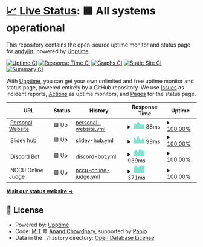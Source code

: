 # [📈 Live Status](https://andyjjrt.github.io/status): <!--live status--> **🟩 All systems operational**

This repository contains the open-source uptime monitor and status page for [andyjjrt](https://andyjjrt.cc), powered by [Upptime](https://github.com/upptime/upptime).

[![Uptime CI](https://github.com/andyjjrt/status/workflows/Uptime%20CI/badge.svg)](https://github.com/andyjjrt/status/actions?query=workflow%3A%22Uptime+CI%22)
[![Response Time CI](https://github.com/andyjjrt/status/workflows/Response%20Time%20CI/badge.svg)](https://github.com/andyjjrt/status/actions?query=workflow%3A%22Response+Time+CI%22)
[![Graphs CI](https://github.com/andyjjrt/status/workflows/Graphs%20CI/badge.svg)](https://github.com/andyjjrt/status/actions?query=workflow%3A%22Graphs+CI%22)
[![Static Site CI](https://github.com/andyjjrt/status/workflows/Static%20Site%20CI/badge.svg)](https://github.com/andyjjrt/status/actions?query=workflow%3A%22Static+Site+CI%22)
[![Summary CI](https://github.com/andyjjrt/status/workflows/Summary%20CI/badge.svg)](https://github.com/andyjjrt/status/actions?query=workflow%3A%22Summary+CI%22)

With [Upptime](https://upptime.js.org), you can get your own unlimited and free uptime monitor and status page, powered entirely by a GitHub repository. We use [Issues](https://github.com/andyjjrt/status/issues) as incident reports, [Actions](https://github.com/andyjjrt/status/actions) as uptime monitors, and [Pages](https://andyjjrt.github.io/status) for the status page.

<!--start: status pages-->
<!-- This summary is generated by Upptime (https://github.com/upptime/upptime) -->
<!-- Do not edit this manually, your changes will be overwritten -->
<!-- prettier-ignore -->
| URL | Status | History | Response Time | Uptime |
| --- | ------ | ------- | ------------- | ------ |
| <img alt="" src="https://icons.duckduckgo.com/ip3/andyjjrt.cc.ico" height="13"> [Personal Website](https://andyjjrt.cc) | 🟩 Up | [personal-website.yml](https://github.com/andyjjrt/status/commits/HEAD/history/personal-website.yml) | <details><summary><img alt="Response time graph" src="./graphs/personal-website/response-time-week.png" height="20"> 88ms</summary><br><a href="https://status.andyjjrt.cc/history/personal-website"><img alt="Response time 121" src="https://img.shields.io/endpoint?url=https%3A%2F%2Fraw.githubusercontent.com%2Fandyjjrt%2Fstatus%2FHEAD%2Fapi%2Fpersonal-website%2Fresponse-time.json"></a><br><a href="https://status.andyjjrt.cc/history/personal-website"><img alt="24-hour response time 60" src="https://img.shields.io/endpoint?url=https%3A%2F%2Fraw.githubusercontent.com%2Fandyjjrt%2Fstatus%2FHEAD%2Fapi%2Fpersonal-website%2Fresponse-time-day.json"></a><br><a href="https://status.andyjjrt.cc/history/personal-website"><img alt="7-day response time 88" src="https://img.shields.io/endpoint?url=https%3A%2F%2Fraw.githubusercontent.com%2Fandyjjrt%2Fstatus%2FHEAD%2Fapi%2Fpersonal-website%2Fresponse-time-week.json"></a><br><a href="https://status.andyjjrt.cc/history/personal-website"><img alt="30-day response time 107" src="https://img.shields.io/endpoint?url=https%3A%2F%2Fraw.githubusercontent.com%2Fandyjjrt%2Fstatus%2FHEAD%2Fapi%2Fpersonal-website%2Fresponse-time-month.json"></a><br><a href="https://status.andyjjrt.cc/history/personal-website"><img alt="1-year response time 121" src="https://img.shields.io/endpoint?url=https%3A%2F%2Fraw.githubusercontent.com%2Fandyjjrt%2Fstatus%2FHEAD%2Fapi%2Fpersonal-website%2Fresponse-time-year.json"></a></details> | <details><summary><a href="https://status.andyjjrt.cc/history/personal-website">100.00%</a></summary><a href="https://status.andyjjrt.cc/history/personal-website"><img alt="All-time uptime 100.00%" src="https://img.shields.io/endpoint?url=https%3A%2F%2Fraw.githubusercontent.com%2Fandyjjrt%2Fstatus%2FHEAD%2Fapi%2Fpersonal-website%2Fuptime.json"></a><br><a href="https://status.andyjjrt.cc/history/personal-website"><img alt="24-hour uptime 100.00%" src="https://img.shields.io/endpoint?url=https%3A%2F%2Fraw.githubusercontent.com%2Fandyjjrt%2Fstatus%2FHEAD%2Fapi%2Fpersonal-website%2Fuptime-day.json"></a><br><a href="https://status.andyjjrt.cc/history/personal-website"><img alt="7-day uptime 100.00%" src="https://img.shields.io/endpoint?url=https%3A%2F%2Fraw.githubusercontent.com%2Fandyjjrt%2Fstatus%2FHEAD%2Fapi%2Fpersonal-website%2Fuptime-week.json"></a><br><a href="https://status.andyjjrt.cc/history/personal-website"><img alt="30-day uptime 100.00%" src="https://img.shields.io/endpoint?url=https%3A%2F%2Fraw.githubusercontent.com%2Fandyjjrt%2Fstatus%2FHEAD%2Fapi%2Fpersonal-website%2Fuptime-month.json"></a><br><a href="https://status.andyjjrt.cc/history/personal-website"><img alt="1-year uptime 100.00%" src="https://img.shields.io/endpoint?url=https%3A%2F%2Fraw.githubusercontent.com%2Fandyjjrt%2Fstatus%2FHEAD%2Fapi%2Fpersonal-website%2Fuptime-year.json"></a></details>
| <img alt="" src="https://icons.duckduckgo.com/ip3/slidev.andyjjrt.cc.ico" height="13"> [Slidev hub](https://slidev.andyjjrt.cc) | 🟩 Up | [slidev-hub.yml](https://github.com/andyjjrt/status/commits/HEAD/history/slidev-hub.yml) | <details><summary><img alt="Response time graph" src="./graphs/slidev-hub/response-time-week.png" height="20"> 99ms</summary><br><a href="https://status.andyjjrt.cc/history/slidev-hub"><img alt="Response time 586" src="https://img.shields.io/endpoint?url=https%3A%2F%2Fraw.githubusercontent.com%2Fandyjjrt%2Fstatus%2FHEAD%2Fapi%2Fslidev-hub%2Fresponse-time.json"></a><br><a href="https://status.andyjjrt.cc/history/slidev-hub"><img alt="24-hour response time 66" src="https://img.shields.io/endpoint?url=https%3A%2F%2Fraw.githubusercontent.com%2Fandyjjrt%2Fstatus%2FHEAD%2Fapi%2Fslidev-hub%2Fresponse-time-day.json"></a><br><a href="https://status.andyjjrt.cc/history/slidev-hub"><img alt="7-day response time 99" src="https://img.shields.io/endpoint?url=https%3A%2F%2Fraw.githubusercontent.com%2Fandyjjrt%2Fstatus%2FHEAD%2Fapi%2Fslidev-hub%2Fresponse-time-week.json"></a><br><a href="https://status.andyjjrt.cc/history/slidev-hub"><img alt="30-day response time 116" src="https://img.shields.io/endpoint?url=https%3A%2F%2Fraw.githubusercontent.com%2Fandyjjrt%2Fstatus%2FHEAD%2Fapi%2Fslidev-hub%2Fresponse-time-month.json"></a><br><a href="https://status.andyjjrt.cc/history/slidev-hub"><img alt="1-year response time 586" src="https://img.shields.io/endpoint?url=https%3A%2F%2Fraw.githubusercontent.com%2Fandyjjrt%2Fstatus%2FHEAD%2Fapi%2Fslidev-hub%2Fresponse-time-year.json"></a></details> | <details><summary><a href="https://status.andyjjrt.cc/history/slidev-hub">100.00%</a></summary><a href="https://status.andyjjrt.cc/history/slidev-hub"><img alt="All-time uptime 99.92%" src="https://img.shields.io/endpoint?url=https%3A%2F%2Fraw.githubusercontent.com%2Fandyjjrt%2Fstatus%2FHEAD%2Fapi%2Fslidev-hub%2Fuptime.json"></a><br><a href="https://status.andyjjrt.cc/history/slidev-hub"><img alt="24-hour uptime 100.00%" src="https://img.shields.io/endpoint?url=https%3A%2F%2Fraw.githubusercontent.com%2Fandyjjrt%2Fstatus%2FHEAD%2Fapi%2Fslidev-hub%2Fuptime-day.json"></a><br><a href="https://status.andyjjrt.cc/history/slidev-hub"><img alt="7-day uptime 100.00%" src="https://img.shields.io/endpoint?url=https%3A%2F%2Fraw.githubusercontent.com%2Fandyjjrt%2Fstatus%2FHEAD%2Fapi%2Fslidev-hub%2Fuptime-week.json"></a><br><a href="https://status.andyjjrt.cc/history/slidev-hub"><img alt="30-day uptime 100.00%" src="https://img.shields.io/endpoint?url=https%3A%2F%2Fraw.githubusercontent.com%2Fandyjjrt%2Fstatus%2FHEAD%2Fapi%2Fslidev-hub%2Fuptime-month.json"></a><br><a href="https://status.andyjjrt.cc/history/slidev-hub"><img alt="1-year uptime 99.92%" src="https://img.shields.io/endpoint?url=https%3A%2F%2Fraw.githubusercontent.com%2Fandyjjrt%2Fstatus%2FHEAD%2Fapi%2Fslidev-hub%2Fuptime-year.json"></a></details>
| <img alt="" src="https://icons.duckduckgo.com/ip3/song.andyjjrt.cc.ico" height="13"> [Discord Bot](https://song.andyjjrt.cc) | 🟩 Up | [discord-bot.yml](https://github.com/andyjjrt/status/commits/HEAD/history/discord-bot.yml) | <details><summary><img alt="Response time graph" src="./graphs/discord-bot/response-time-week.png" height="20"> 939ms</summary><br><a href="https://status.andyjjrt.cc/history/discord-bot"><img alt="Response time 892" src="https://img.shields.io/endpoint?url=https%3A%2F%2Fraw.githubusercontent.com%2Fandyjjrt%2Fstatus%2FHEAD%2Fapi%2Fdiscord-bot%2Fresponse-time.json"></a><br><a href="https://status.andyjjrt.cc/history/discord-bot"><img alt="24-hour response time 970" src="https://img.shields.io/endpoint?url=https%3A%2F%2Fraw.githubusercontent.com%2Fandyjjrt%2Fstatus%2FHEAD%2Fapi%2Fdiscord-bot%2Fresponse-time-day.json"></a><br><a href="https://status.andyjjrt.cc/history/discord-bot"><img alt="7-day response time 939" src="https://img.shields.io/endpoint?url=https%3A%2F%2Fraw.githubusercontent.com%2Fandyjjrt%2Fstatus%2FHEAD%2Fapi%2Fdiscord-bot%2Fresponse-time-week.json"></a><br><a href="https://status.andyjjrt.cc/history/discord-bot"><img alt="30-day response time 883" src="https://img.shields.io/endpoint?url=https%3A%2F%2Fraw.githubusercontent.com%2Fandyjjrt%2Fstatus%2FHEAD%2Fapi%2Fdiscord-bot%2Fresponse-time-month.json"></a><br><a href="https://status.andyjjrt.cc/history/discord-bot"><img alt="1-year response time 892" src="https://img.shields.io/endpoint?url=https%3A%2F%2Fraw.githubusercontent.com%2Fandyjjrt%2Fstatus%2FHEAD%2Fapi%2Fdiscord-bot%2Fresponse-time-year.json"></a></details> | <details><summary><a href="https://status.andyjjrt.cc/history/discord-bot">100.00%</a></summary><a href="https://status.andyjjrt.cc/history/discord-bot"><img alt="All-time uptime 99.57%" src="https://img.shields.io/endpoint?url=https%3A%2F%2Fraw.githubusercontent.com%2Fandyjjrt%2Fstatus%2FHEAD%2Fapi%2Fdiscord-bot%2Fuptime.json"></a><br><a href="https://status.andyjjrt.cc/history/discord-bot"><img alt="24-hour uptime 100.00%" src="https://img.shields.io/endpoint?url=https%3A%2F%2Fraw.githubusercontent.com%2Fandyjjrt%2Fstatus%2FHEAD%2Fapi%2Fdiscord-bot%2Fuptime-day.json"></a><br><a href="https://status.andyjjrt.cc/history/discord-bot"><img alt="7-day uptime 100.00%" src="https://img.shields.io/endpoint?url=https%3A%2F%2Fraw.githubusercontent.com%2Fandyjjrt%2Fstatus%2FHEAD%2Fapi%2Fdiscord-bot%2Fuptime-week.json"></a><br><a href="https://status.andyjjrt.cc/history/discord-bot"><img alt="30-day uptime 100.00%" src="https://img.shields.io/endpoint?url=https%3A%2F%2Fraw.githubusercontent.com%2Fandyjjrt%2Fstatus%2FHEAD%2Fapi%2Fdiscord-bot%2Fuptime-month.json"></a><br><a href="https://status.andyjjrt.cc/history/discord-bot"><img alt="1-year uptime 99.57%" src="https://img.shields.io/endpoint?url=https%3A%2F%2Fraw.githubusercontent.com%2Fandyjjrt%2Fstatus%2FHEAD%2Fapi%2Fdiscord-bot%2Fuptime-year.json"></a></details>
| <img alt="" src="https://icons.duckduckgo.com/ip3/null.ico" height="13"> NCCU Online Judge | 🟩 Up | [nccu-online-judge.yml](https://github.com/andyjjrt/status/commits/HEAD/history/nccu-online-judge.yml) | <details><summary><img alt="Response time graph" src="./graphs/nccu-online-judge/response-time-week.png" height="20"> 371ms</summary><br><a href="https://status.andyjjrt.cc/history/nccu-online-judge"><img alt="Response time 980" src="https://img.shields.io/endpoint?url=https%3A%2F%2Fraw.githubusercontent.com%2Fandyjjrt%2Fstatus%2FHEAD%2Fapi%2Fnccu-online-judge%2Fresponse-time.json"></a><br><a href="https://status.andyjjrt.cc/history/nccu-online-judge"><img alt="24-hour response time 385" src="https://img.shields.io/endpoint?url=https%3A%2F%2Fraw.githubusercontent.com%2Fandyjjrt%2Fstatus%2FHEAD%2Fapi%2Fnccu-online-judge%2Fresponse-time-day.json"></a><br><a href="https://status.andyjjrt.cc/history/nccu-online-judge"><img alt="7-day response time 371" src="https://img.shields.io/endpoint?url=https%3A%2F%2Fraw.githubusercontent.com%2Fandyjjrt%2Fstatus%2FHEAD%2Fapi%2Fnccu-online-judge%2Fresponse-time-week.json"></a><br><a href="https://status.andyjjrt.cc/history/nccu-online-judge"><img alt="30-day response time 527" src="https://img.shields.io/endpoint?url=https%3A%2F%2Fraw.githubusercontent.com%2Fandyjjrt%2Fstatus%2FHEAD%2Fapi%2Fnccu-online-judge%2Fresponse-time-month.json"></a><br><a href="https://status.andyjjrt.cc/history/nccu-online-judge"><img alt="1-year response time 980" src="https://img.shields.io/endpoint?url=https%3A%2F%2Fraw.githubusercontent.com%2Fandyjjrt%2Fstatus%2FHEAD%2Fapi%2Fnccu-online-judge%2Fresponse-time-year.json"></a></details> | <details><summary><a href="https://status.andyjjrt.cc/history/nccu-online-judge">100.00%</a></summary><a href="https://status.andyjjrt.cc/history/nccu-online-judge"><img alt="All-time uptime 99.68%" src="https://img.shields.io/endpoint?url=https%3A%2F%2Fraw.githubusercontent.com%2Fandyjjrt%2Fstatus%2FHEAD%2Fapi%2Fnccu-online-judge%2Fuptime.json"></a><br><a href="https://status.andyjjrt.cc/history/nccu-online-judge"><img alt="24-hour uptime 100.00%" src="https://img.shields.io/endpoint?url=https%3A%2F%2Fraw.githubusercontent.com%2Fandyjjrt%2Fstatus%2FHEAD%2Fapi%2Fnccu-online-judge%2Fuptime-day.json"></a><br><a href="https://status.andyjjrt.cc/history/nccu-online-judge"><img alt="7-day uptime 100.00%" src="https://img.shields.io/endpoint?url=https%3A%2F%2Fraw.githubusercontent.com%2Fandyjjrt%2Fstatus%2FHEAD%2Fapi%2Fnccu-online-judge%2Fuptime-week.json"></a><br><a href="https://status.andyjjrt.cc/history/nccu-online-judge"><img alt="30-day uptime 99.11%" src="https://img.shields.io/endpoint?url=https%3A%2F%2Fraw.githubusercontent.com%2Fandyjjrt%2Fstatus%2FHEAD%2Fapi%2Fnccu-online-judge%2Fuptime-month.json"></a><br><a href="https://status.andyjjrt.cc/history/nccu-online-judge"><img alt="1-year uptime 99.68%" src="https://img.shields.io/endpoint?url=https%3A%2F%2Fraw.githubusercontent.com%2Fandyjjrt%2Fstatus%2FHEAD%2Fapi%2Fnccu-online-judge%2Fuptime-year.json"></a></details>

<!--end: status pages-->

[**Visit our status website →**](https://andyjjrt.github.io/status)

## 📄 License

- Powered by: [Upptime](https://github.com/upptime/upptime)
- Code: [MIT](./LICENSE) © [Anand Chowdhary](https://anandchowdhary.com), supported by [Pabio](https://pabio.com)
- Data in the `./history` directory: [Open Database License](https://opendatacommons.org/licenses/odbl/1-0/)
